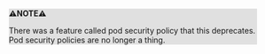 <div style="margin:2em; background-color: #e0e0e0;">

<strong>⚠️NOTE️️️⚠️</strong>

There was a feature called pod security policy that this deprecates. Pod security policies are no longer a thing.
</div>

